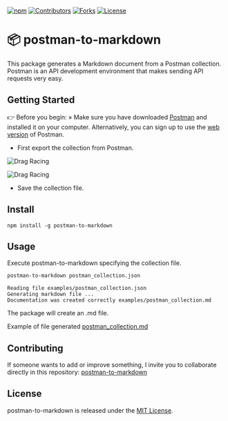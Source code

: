 
[![npm](https://img.shields.io/npm/v/postman-to-markdown.svg?style=for-the-badge\&color=f14041)][3]
[![Contributors][contributors-shield]][contributors-url]
[![Forks][forks-shield]][forks-shield]
[![License](https://img.shields.io/badge/License-MIT-green.svg?style=for-the-badge\&color=ff69b4)][4]

# 📦  postman-to-markdown

This package generates a Markdown document from a Postman collection. Postman is
an API development environment that makes sending API requests very easy.

## Getting Started

👉 Before you begin: » Make sure you have downloaded [Postman][1] and installed
it on your computer. Alternatively, you can sign up to use the [web version][2]
of Postman.

-  First export the collection from Postman.

![Drag Racing](./resources/export_collection.png)

![Drag Racing](./resources/export.png)

-  Save the collection file.

## Install

```npm
npm install -g postman-to-markdown
```

## Usage

Execute postman-to-markdown specifying the collection file.

```bash
postman-to-markdown postman_collection.json 
```

```
Reading file examples/postman_collection.json
Generating markdown file ...
Documentation was created correctly examples/postman_collection.md

```
The package will create an .md file.

Example of file generated
[postman_collection.md](examples/postman_collection.md)

## Contributing
If someone wants to add or improve something, I invite you to collaborate
directly in this repository: 
[postman-to-markdown](https://github.com/bautistaj/postman-to-markdown.git)

## License
postman-to-markdown is released under the
[MIT License](https://opensource.org/licenses/MIT).

[contributors-shield]: https://img.shields.io/github/contributors/bautistaj/postman-to-markdown.svg?style=for-the-badge
[contributors-url]: https://github.com/bautistaj/postman-to-markdown/graphs/contributors
[forks-shield]: https://img.shields.io/github/forks/bautistaj/postman-to-markdown.svg?style=for-the-badge
[forks-url]: https://github.com/sebastienrousseau/crypto-service/network/members

[1]: https://www.postman.com/downloads/
[2]: https://www.postman.com/
[3]: https://www.npmjs.com/postman-to-markdown
[4]: https://opensource.org/licenses/MIT